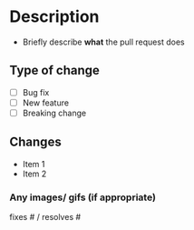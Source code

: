 # Description

- Briefly describe **what** the pull request does

## Type of change

- [ ] Bug fix
- [ ] New feature
- [ ] Breaking change

## Changes

- Item 1
- Item 2

### Any images/ gifs (if appropriate)

fixes # / resolves #
